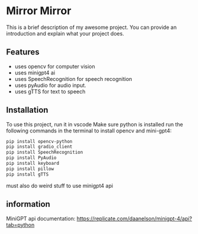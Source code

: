 # Mirror Mirror

This is a brief description of my awesome project. You can provide an introduction and explain what your project does.

## Features

- uses opencv for computer vision
- uses minigpt4 ai
- uses SpeechRecognition for speech recognition
- uses pyAudio for audio input.
- uses gTTS for text to speech

## Installation

To use this project, run it in vscode
Make sure python is installed
run the following commands in the terminal to install opencv and mini-gpt4:   
```bash
pip install opencv-python
pip install gradio_client
pip install SpeechRecognition
pip install PyAudio
pip install keyboard
pip install pillow
pip install gTTS
```
must also do weird stuff to use minigpt4 api
## information
MiniGPT api documentation:
https://replicate.com/daanelson/minigpt-4/api?tab=python
